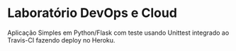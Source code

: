 # Laboratório DevOps e Cloud

Aplicação Simples em  Python/Flask com teste usando Unittest integrado ao Travis-CI fazendo deploy no Heroku.
